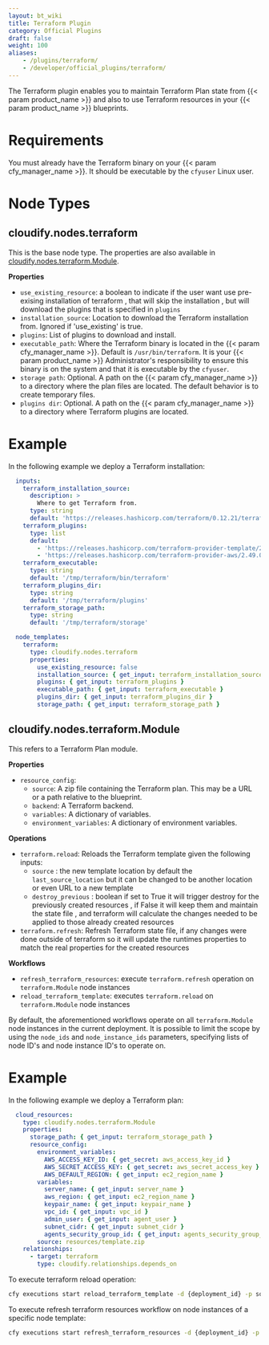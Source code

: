 ```yaml
---
layout: bt_wiki
title: Terraform Plugin
category: Official Plugins
draft: false
weight: 100
aliases:
    - /plugins/terraform/
    - /developer/official_plugins/terraform/
---
```


The Terraform plugin enables you to maintain Terraform Plan state from {{< param product_name >}} and also to use Terraform resources in your {{< param product_name >}} blueprints.

# Requirements

You must already have the Terraform binary on your {{< param cfy_manager_name >}}. It should be executable by the `cfyuser` Linux user.

# Node Types

## **cloudify.nodes.terraform**

This is the base node type. The properties are also available in [cloudify.nodes.terraform.Module](#cloudify.nodes.terraform.Module).

**Properties**

  * `use_existing_resource`: a boolean to indicate if the user want use pre-exising installation of terraform , that will skip the installation , but will download the plugins that is specified in `plugins`
  * `installation_source`: Location to download the Terraform installation from. Ignored if 'use_existing' is true.
  * `plugins`: List of plugins to download and install.
  * `executable_path`: Where the Terraform binary is located in the {{< param cfy_manager_name >}}. Default is `/usr/bin/terraform`. It is your {{< param product_name >}} Administrator's responsibility to ensure this binary is on the system and that it is executable by the `cfyuser`.
  * `storage path`: Optional. A path on the {{< param cfy_manager_name >}} to a directory where the plan files are located. The default behavior is to create temporary files.
  * `plugins dir`: Optional. A path on the {{< param cfy_manager_name >}} to a directory where Terraform plugins are located.


# Example

In the following example we deploy a Terraform installation:

```yaml
  inputs:
    terraform_installation_source:
      description: >
        Where to get Terraform from.
      type: string
      default: 'https://releases.hashicorp.com/terraform/0.12.21/terraform_0.12.21_linux_amd64.zip'
    terraform_plugins:
      type: list
      default:
        - 'https://releases.hashicorp.com/terraform-provider-template/2.1.2/terraform-provider-template_2.1.2_linux_amd64.zip'
        - 'https://releases.hashicorp.com/terraform-provider-aws/2.49.0/terraform-provider-aws_2.49.0_linux_amd64.zip'
    terraform_executable:
      type: string
      default: '/tmp/terraform/bin/terraform'
    terraform_plugins_dir:
      type: string
      default: '/tmp/terraform/plugins'
    terraform_storage_path:
      type: string
      default: '/tmp/terraform/storage'

  node_templates:
    terraform:
      type: cloudify.nodes.terraform
      properties:
        use_existing_resource: false
        installation_source: { get_input: terraform_installation_source }
        plugins: { get_input: terraform_plugins }
        executable_path: { get_input: terraform_executable }
        plugins_dir: { get_input: terraform_plugins_dir }
        storage_path: { get_input: terraform_storage_path }
```


## **cloudify.nodes.terraform.Module**

This refers to a Terraform Plan module.

**Properties**

  * `resource_config`:
      * `source`: A zip file containing the Terraform plan. This may be a URL or a path relative to the blueprint.
      * `backend`: A Terraform backend.
      * `variables`: A dictionary of variables.
      * `environment_variables`: A dictionary of environment variables.


**Operations**

  * `terraform.reload`: Reloads the Terraform template given the following inputs:
    * `source` : the new template location by default the `last_source_location` but it can be changed to be another location or even URL to a new template
    * `destroy_previous` : boolean if set to True it will trigger destroy for the previously created resources , if False it will keep them and maintain the state file , and terraform will calculate the changes needed to be applied to those already created resources
  * `terraform.refresh`: Refresh Terraform state file, if any changes were done outside of terraform so it will update the runtimes properties to match the real properties for the created resources


**Workflows**

  * `refresh_terraform_resources`: execute `terraform.refresh` operation on `terraform.Module` node instances
  * `reload_terraform_template`: executes `terraform.reload` on `terraform.Module` node instances

By default, the aforementioned workflows operate on all `terraform.Module` node instances in the current deployment.
It is possible to limit the scope by using the `node_ids` and `node_instance_ids` parameters, specifying lists of
node ID's and node instance ID's to operate on.

# Example

In the following example we deploy a Terraform plan:

```yaml
  cloud_resources:
    type: cloudify.nodes.terraform.Module
    properties:
      storage_path: { get_input: terraform_storage_path }
      resource_config:
        environment_variables:
          AWS_ACCESS_KEY_ID: { get_secret: aws_access_key_id }
          AWS_SECRET_ACCESS_KEY: { get_secret: aws_secret_access_key }
          AWS_DEFAULT_REGION: { get_input: ec2_region_name }
        variables:
          server_name: { get_input: server_name }
          aws_region: { get_input: ec2_region_name }
          keypair_name: { get_input: keypair_name }
          vpc_id: { get_input: vpc_id }
          admin_user: { get_input: agent_user }
          subnet_cidr: { get_input: subnet_cidr }
          agents_security_group_id: { get_input: agents_security_group_id }
        source: resources/template.zip
    relationships:
      - target: terraform
        type: cloudify.relationships.depends_on
```

To execute terraform reload operation:

```bash
cfy executions start reload_terraform_template -d {deployment_id} -p source=/tmp/aws-two-tier.zip
```

To execute refresh terraform resources workflow on node instances of a specific node template:

```bash
cfy executions start refresh_terraform_resources -d {deployment_id} -p node_ids=[cloud_resources]
```
